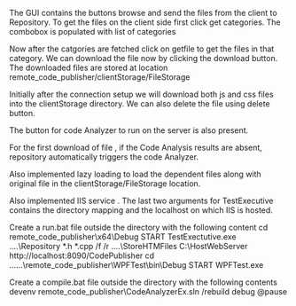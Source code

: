 The GUI contains the buttons browse and send the files from the client to Repository.
To get the files on the client side first click get categories.
The combobox is populated with list of categories

Now after the catgories are fetched click on getfile to get the files in that category.
We can download the file now by clicking the download button.
The downloaded files are stored at location remote_code_publisher/clientStorage/FileStorage

Initially after the connection setup we will download both js and css files into the clientStorage directory.
We can also delete the file using delete button.

The button for code Analyzer to run on the server is also present.

For the first download of file , if the Code Analysis results are absent, repository automatically triggers the code Analyzer.

Also implemented lazy loading to load the dependent files along with original file in the clientStorage/FileStorage location.

Also implemented IIS service . The last two arguments for TestExecutive contains the directory mapping and the localhost on which IIS is hosted.

Create a run.bat file outside the directory with the following content
cd remote_code_publisher\x64\Debug 
START TestExectutive.exe ..\..\Repository  *.h  *.cpp  /f /r ..\..\StoreHTMFiles C:\HostWebServer http://localhost:8090/CodePublisher
cd ..\..\..\remote_code_publisher\WPFTest\bin\Debug
START WPFTest.exe


Create a compile.bat file outside the directory with the following contents
devenv remote_code_publisher\CodeAnalyzerEx.sln /rebuild debug
@pause

